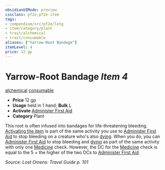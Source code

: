 ```yaml
---
obsidianUIMode: preview
cssclass: pf2e,pf2e-item
tags:
- compendium/src/pf2e/lotg
- item/category/plant
- trait/alchemical
- trait/consumable
aliases: ["Yarrow-Root Bandage"]
itemLevel: 4
price: 12 gp
---
```

# Yarrow-Root Bandage *Item 4*  
[alchemical](../../../rules/traits/alchemical.md)  [consumable](../../../rules/traits/consumable.md)  

- **Price** 12 gp
- **Usage** held in 1 hand; **Bulk** L
- **Activate** [Administer First Aid](../../../rules/actions/administer-first-aid.md)
- **Category** Plant

This root is often infused into bandages for life-threatening bleeding. [Activating the item](../../../rules/actions/activate-an-item.md) is part of the same activity you use to [Administer First Aid](../../../rules/actions/administer-first-aid.md) to stop bleeding on a creature who's also [dying](../../../rules/conditions.md#Dying). When you do, you can [Administer First Aid](../../../rules/actions/administer-first-aid.md) to stop bleeding and [dying](../../../rules/conditions.md#Dying) as part of the same activity with only one [Medicine](../../skills.md#Medicine) check. However, the DC for the [Medicine](../../skills.md#Medicine) check is equal to the 5 + the higher of the two DCs to [Administer First Aid](../../../rules/actions/administer-first-aid.md).

*Source: Lost Omens: Travel Guide p. 101*